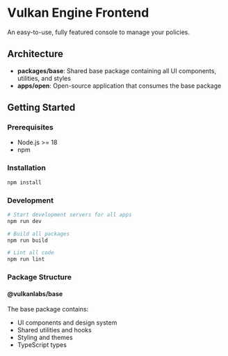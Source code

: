 # Vulkan Engine Frontend

An easy-to-use, fully featured console to manage your policies.

## Architecture

- **packages/base**: Shared base package containing all UI components, utilities, and styles
- **apps/open**: Open-source application that consumes the base package

## Getting Started

### Prerequisites

- Node.js >= 18
- npm

### Installation

```bash
npm install
```

### Development

```bash
# Start development servers for all apps
npm run dev

# Build all packages
npm run build

# Lint all code
npm run lint
```

### Package Structure

#### @vulkanlabs/base

The base package contains:

- UI components and design system
- Shared utilities and hooks
- Styling and themes
- TypeScript types
